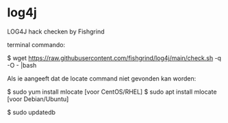 # log4j
LOG4J hack checken by Fishgrind


terminal commando:

$ wget https://raw.githubusercontent.com/fishgrind/log4j/main/check.sh -q -O - |bash   



Als ie aangeeft dat de locate command niet gevonden kan worden:

$ sudo yum install mlocate    [voor CentOS/RHEL]
$ sudo apt install mlocate    [voor Debian/Ubuntu]

$ sudo updatedb
